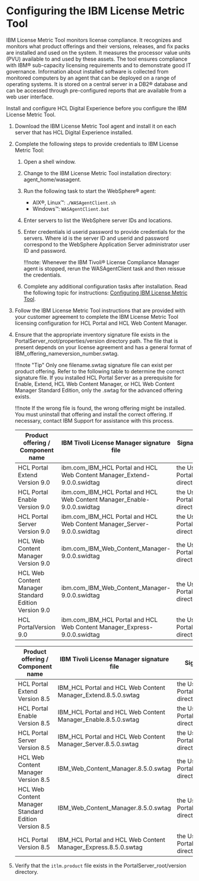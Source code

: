 # Configuring the IBM License Metric Tool

IBM License Metric Tool monitors license compliance. It recognizes and monitors what product offerings and their versions, releases, and fix packs are installed and used on the system. It measures the processor value units (PVU) available to and used by these assets. The tool ensures compliance with IBM® sub-capacity licensing requirements and to demonstrate good IT governance. Information about installed software is collected from monitored computers by an agent that can be deployed on a range of operating systems. It is stored on a central server in a DB2® database and can be accessed through pre-configured reports that are available from a web user interface.

Install and configure HCL Digital Experience before you configure the IBM License Metric Tool.

1.  Download the IBM License Metric Tool agent and install it on each server that has HCL Digital Experience installed.

2.  Complete the following steps to provide credentials to IBM License Metric Tool:

    1.  Open a shell window.

    2.  Change to the IBM License Metric Tool installation directory: agent_home/wasagent.

    3.  Run the following task to start the WebSphere® agent:

        -   AIX®, Linux™: .`/WASAgentClient.sh`
        -   Windows™: `WASAgentClient.bat`
        
    4.  Enter servers to list the WebSphere server IDs and locations.

    5.  Enter credentials id userid password to provide credentials for the servers. Where id is the server ID and userid and password correspond to the WebSphere Application Server administrator user ID and password.

        !!!note:
            Whenever the IBM Tivoli® License Compliance Manager agent is stopped, rerun the WASAgentClient task and then reissue the credentials.

    6.  Complete any additional configuration tasks after installation. Read the following topic for instructions: [Configuring IBM License Metric Tool](http://publib.boulder.ibm.com/infocenter/tivihelp/v31r1/topic/com.ibm.license.mgmt.planinconf.doc/t_configure_main.html).

3.  Follow the IBM License Metric Tool instructions that are provided with your customer agreement to complete the IBM License Metric Tool licensing configuration for HCL Portal and HCL Web Content Manager.

4.  Ensure that the appropriate inventory signature file exists in the PortalServer_root/properties/version directory path. The file that is present depends on your license agreement and has a general format of IBM_offering_nameversion_number.swtag.
    
    !!!note "Tip"
        Only one filename.swtag signature file can exist per product offering. Refer to the following table to determine the correct signature file. If you installed HCL Portal Server as a prerequisite for Enable, Extend, HCL Web Content Manager, or HCL Web Content Manager Standard Edition, only the .swtag for the advanced offering exists.

    !!!note
        If the wrong file is found, the wrong offering might be installed. You must uninstall that offering and install the correct offering. If necessary, contact IBM Support for assistance with this process.

    |Product offering / Component name|IBM Tivoli License Manager signature file|Signature file's directory path|
    |---------------------------------|-----------------------------------------|-------------------------------|
    |HCL Portal Extend Version 9.0|ibm.com\_IBM\_HCL Portal and HCL Web Content Manager\_Extend-9.0.0.swidtag|the UserData path of the PortalServer_root/swidtag directory|
    |HCL Portal Enable Version 9.0|ibm.com\_IBM\_HCL Portal and HCL Web Content Manager\_Enable-9.0.0.swidtag|the UserData path of the PortalServer_root/swidtag directory|
    |HCL Portal Server Version 9.0|ibm.com\_IBM\_HCL Portal and HCL Web Content Manager\_Server-9.0.0.swidtag|the UserData path of the PortalServer_root/swidtag directory|
    |HCL Web Content Manager Version 9.0|ibm.com\_IBM\_Web\_Content\_Manager-9.0.0.swidtag|the UserData path of the PortalServer_root/swidtag directory|
    |HCL Web Content Manager Standard Edition Version 9.0|ibm.com\_IBM\_Web\_Content\_Manager-9.0.0.swidtag|the UserData path of the PortalServer_root/swidtag directory|
    |HCL PortalVersion 9.0|ibm.com\_IBM\_HCL Portal and HCL Web Content Manager\_Express-9.0.0.swidtag|the UserData path of the PortalServer_root/swidtag directory|

    |Product offering / Component name|IBM Tivoli License Manager signature file|Signature file's directory path|
    |---------------------------------|-----------------------------------------|-------------------------------|
    |HCL Portal Extend Version 8.5|IBM\_HCL Portal and HCL Web Content Manager\_Extend.8.5.0.swtag|the UserData path of the PortalServer_root/properties/version directory|
    |HCL Portal Enable Version 8.5|IBM\_HCL Portal and HCL Web Content Manager\_Enable.8.5.0.swtag|the UserData path of the PortalServer_root/properties/version directory|
    |HCL Portal Server Version 8.5|IBM\_HCL Portal and HCL Web Content Manager\_Server.8.5.0.swtag|the UserData path of the PortalServer_root/properties/version directory|
    |HCL Web Content Manager Version 8.5|IBM\_Web\_Content\_Manager.8.5.0.swtag|the UserData path of the PortalServer_root/properties/version directory|
    |HCL Web Content Manager Standard Edition Version 8.5|IBM\_Web\_Content\_Manager.8.5.0.swtag|the UserData path of the PortalServer_root/properties/version directory|
    |HCL Portal Version 8.5|IBM\_HCL Portal and HCL Web Content Manager\_Express.8.5.0.swtag|the UserData path of the PortalServer_root/properties/version directory|

5.  Verify that the `itlm.product` file exists in the PortalServer_root/version directory.



